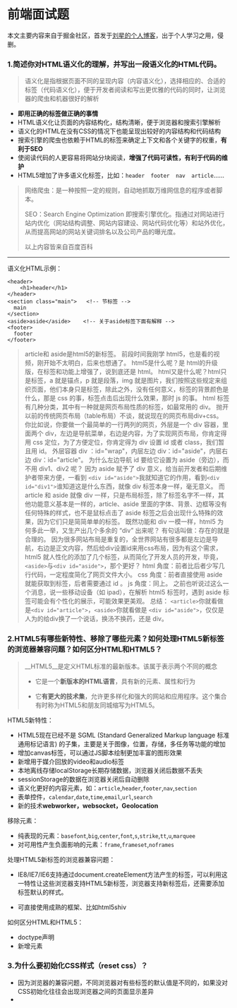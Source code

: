 # 前端面试题

本文主要内容来自于掘金社区，首发于[刘星的个人博客](http://www.xingxin.me/posts/592f7e92068eb96f0a91d601 "刘星的个人博客")，出于个人学习之用，侵删。

### 1.简述你对HTML语义化的理解，并写出一段语义化的HTML代码。

> 语义化是指根据页面不同的呈现内容（内容语义化），选择相应的、合适的标签（代码语义化），便于开发者阅读和写出更优雅的代码的同时，让浏览器的爬虫和机器很好的解析</br>

- **即用正确的标签做正确的事情**
- HTML语义化让页面的内容结构化，结构清晰，便于浏览器和搜索引擎解析
- 语义化的HTML在没有CSS的情况下也能呈现出较好的内容结构和代码结构
- 搜索引擎的爬虫也依赖于HTML的标签来确定上下文和各个关键字的权重，**有利于SEO**
- 使阅读代码的人更容易将网站分块阅读，**增强了代码可读性，有利于代码的维护**
- HTML5增加了许多语义化标签，比如：`header`　`footer`　`nav`　`article`......
>网络爬虫：是一种按照一定的规则，自动地抓取万维网信息的程序或者脚本。
>
>SEO：Search Engine Optimization 即搜索引擎优化。指通过对网站进行站内优化（网站结构调整、网站内容建设、网站代码优化等）和站外优化，从而提高网站的网站关键词排名以及公司产品的曝光度。
>
>以上内容皆来自百度百科
 
----------
语义化HTML示例：

    <header>
    	<h1>header</h1>
    </header>
    <section class="main">   <!-- 节标签 -->
	  main
	</section>
	<aside>aside</aside>	<!-- 关于aside标签下面有解释 -->
	<footer>
 	  footer
	</footer>
> article和 aside是html5的新标签。
> 前段时间我刚学 html5，也是看的视频，刚开始不太明白，后来也想通了。
> html5是什么呢？是 html的升级版，在标签和功能上增强了，说到底还是 html。
>html又是什么呢？html只是标签，a 就是锚点，p 就是段落，img 就是图片，我们按照这些规定来组织页面，他们本身只是标签，除此之外，没有任何意义，标签的背景颜色是什么，那是 css 的事，标签点击后出现什么效果，那时 js 的事。
> html 标签有几种分类，其中有一种就是网页布局性质的标签，如最常用的 div。
> 抛开以前的传统网页布局（table布局）不谈，就说现在的网页布局div+css。
> 你比如说，你要做一个最简单的一行两列的网页，外层是一个 div 容器，里面两个 div，左边是导航菜单，右边是内容，为了实现网页布局，你肯定得用 css 定位，为了方便定位，你肯定得为 div 设置 id 或者 class，我们暂且用 id。
> 外层容器 div ：id="wrap"，内层左边 div：id="aside"，内层右边 div：id="article"。
> 为什么左边导航 id 要给它设置为 aside（旁边），而不用 div1、div2 呢？
> 因为 aside 赋予了 div 意义，给当前开发者和后期维护者带来方便，一看到 `<div id="aside">`我就知道它的作用，看到`<div id="div1">`谁知道这是什么东西，就像 div 标签本身一样，毫无意义。
> 而 article 和 aside 就像 div 一样，只是布局标签，除了标签名字不一样，其他功能意义基本是一样的，article、aside 里面的字体、背景、边框等没有任何特殊的样式，也不是鼠标点击了 aside 标签之后会出现什么特殊的效果，因为它们只是简简单单的标签。
> 既然功能和 div 一模一样，html5 为何多此一举，又生产出几个多余的 “div” 出来呢？
> 有句话叫做：存在的就是合理的。
> 因为很多网站布局是重复的，全世界网站有很多都是左边是导航，右边是正文内容，然后给div设置id来用css布局，因为有这个需求，html5 就人性化的添加了几个标签，从而简化了开发人员的开发，毕竟，`<aside>`与`<div id="aside">`，那个更好？
> html 角度：前者比后者少写几行代码，一定程度简化了网页文件大小。
> css  角度：前者直接使用 aside 就能获取到标签，后者需要通过 id 。
> js   角度：同上。
> 之前也听说过这么一个消息，说一些移动设备（如 ipad），在解析 html5 标签时，遇到 aside 标签可能会有个性化的展示，可能效果更美观。
> 总结：
> `<article>`你就看做是`<div id="article">`，`<aside>`你就看做是 `<div id="aside">`，仅仅是人为的给div换了一个说话，换汤不换药，还是 div。  

### 2.HTML5有哪些新特性、移除了哪些元素？如何处理HTML5新标签的浏览器兼容问题？如何区分HTML和HTML5？

>__HTML5__是定义HTML标准的最新版本。该属于表示两个不同的概念
>
> - 它是一个**新版本的HTML语言**，具有新的元素、属性和行为
> 
> - 它**有更大的技术集**，允许更多样化和强大的网站和应用程序。这个集合有时称为HTML5和朋友同城缩写为HTML5。

HTML5新特性：

- HTML5现在已经不是 SGML (Standard Generalized Markup language 标准通用标记语言) 的子集，主要是关于图像，位置，存储，多任务等功能的增加
- 增加canvas标签，可以通过JS脚本绘制更加丰富的图形效果
- 新增用于媒介回放的video和audio标签
- 本地离线存储localStorage长期存储数据，浏览器关闭后数据不丢失
- sessionStorage的数据在浏览器关闭后自动删除
- 语义化更好的内容元素，如：`article`,`header`,`footer`,`nav`,`section`
- 表单控件，`calendar`,`date`,`time`,`email`,`url`,`search`
- 新的技术**webworker，websocket，Geolocation**

移除元素：

- 纯表现的元素：`basefont`,`big`,`center`,`font`,`s`,`strike`,`tt`,`u`,`marquee`
- 对可用性产生负面影响的元素：`frame`,`frameset`,`noframes`

处理HTML5新标签的浏览器兼容问题：
- IE8/IE7/IE6支持通过document.createElement方法产生的标签，可以利用这一特性让这些浏览器支持HTML5新标签，浏览器支持新标签后，还需要添加标签默认的样式。
- 可直接使用成熟的框架、比如html5shiv

	<!--[if it IE 9]>
	    <script src="html5shiv.js"></script>
	<![endif]-->

如何区分HTML和HTML5：

- doctype声明
- 新增元素

### 3.为什么要初始化CSS样式（reset css）？

- 因为浏览器的兼容问题，不同浏览器对有些标签的默认值是不同的，如果没对CSS初始化往往会出现浏览器之间的页面显示差异
- 